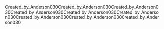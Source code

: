 
Created_by_Anderson030Created_by_Anderson030Created_by_Anderson030Created_by_Anderson030Created_by_Anderson030Created_by_Anderson030Created_by_Anderson030Created_by_Anderson030Created_by_Anderson030

